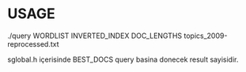 # USAGE

./query WORDLIST INVERTED_INDEX DOC_LENGTHS topics_2009-reprocessed.txt 

sglobal.h içerisinde BEST_DOCS query basina donecek result sayisidir.
